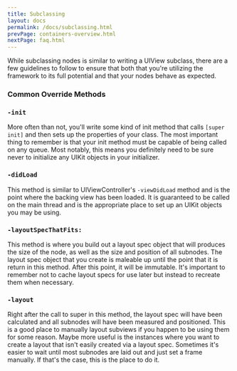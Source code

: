 ```yaml
---
title: Subclassing 
layout: docs
permalink: /docs/subclassing.html
prevPage: containers-overview.html
nextPage: faq.html
---
```


While subclassing nodes is similar to writing a UIView subclass, there are a few guidelines to follow to ensure that both that you're utilizing the framework to its full potential and that your nodes behave as expected.

### Common Override Methods

### `-init`

More often than not, you'll write some kind of init method that calls `[super init]` and then sets up the properties of your class.  The most important thing to remember is that your init method must be capable of being called on any queue.  Most notably, this means you definitely need to be sure never to initialize any UIKit objects in your initializer.

### `-didLoad`

This method is similar to UIViewController's `-viewDidLoad` method and is the point where the backing view has been loaded.  It is guaranteed to be called on the main thread and is the appropriate place to set up an UIKit objects you may be using.

### `-layoutSpecThatFits:`

This method is where you build out a layout spec object that will produces the size of the node, as well as the size and position of all subnodes.  The layout spec object that you create is maleable up until the point that it is return in this method.  After this point, it will be immutable.  It's important to remember not to cache layout specs for use later but instead to recreate them when necessary.

### `-layout`

Right after the call to super in this method, the layout spec will have been calculated and all subnodes will have been measured and positioned.  This is a good place to manually layout subviews if you happen to be using them for some reason.  Maybe more useful is the instances where you want to create a layout that isn't easily created via a layout spec.  Sometimes it's easier to wait until most subnodes are laid out and just set a frame manually.  If that's the case, this is the place to do it.
